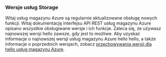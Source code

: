 ### <a name="storage-service-versions"></a>Wersje usług Storage
Witaj usług magazynu Azure są regularnie aktualizowane obsługę nowych funkcji. Witaj dokumentację interfejsu API REST usług magazynu Azure opisano wszystkie obsługiwane wersje i ich funkcje. Zaleca się, że używasz najnowszej wersji hello zawsze, gdy jest to możliwe. Aby uzyskać informacje o najnowszej wersji usług magazynu Azure hello hello, a także informacje o poprzednich wersjach, zobacz [przechowywania wersji dla hello usług magazynu Azure](https://msdn.microsoft.com/library/azure/dd894041.aspx).  

